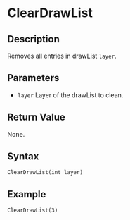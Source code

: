 # ClearDrawList

## Description
Removes all entries in drawList `layer`.

## Parameters
- `layer`
Layer of the drawList to clean.

## Return Value
None.

## Syntax
```
ClearDrawList(int layer)
```

## Example
```
ClearDrawList(3)
```